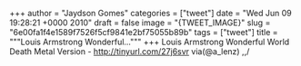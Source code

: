 
+++
author = "Jaydson Gomes"
categories = ["tweet"]
date = "Wed Jun 09 19:28:21 +0000 2010"
draft = false
image = "{TWEET_IMAGE}"
slug = "6e00fa1f4e1589f7526f5cf9841e2bf75055b89b"
tags = ["tweet"]
title = """Louis Armstrong Wonderful..."""
+++
Louis Armstrong Wonderful World Death Metal Version - http://tinyurl.com/27j6svr via(@a_lenz) \,,/
